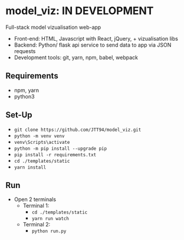 # model_viz: IN DEVELOPMENT

Full-stack model vizualisation web-app

- Front-end: HTML, Javascript with React, jQuery, + vizualisation libs
- Backend: Python/ flask api service to send data to app via JSON requests
- Development tools: git, yarn, npm, babel, webpack

## Requirements
- npm, yarn
- python3

## Set-Up
- `git clone https://github.com/JTT94/model_viz.git`
- `python -m venv venv`
- `venv\Scripts\activate`
- `python -m pip install --upgrade pip`
- `pip install -r requirements.txt`
- `cd ./templates/static`
- `yarn install`

## Run
- Open 2 terminals
  - Terminal 1: 
    - `cd ./templates/static`
    - `yarn run watch`
  - Terminal 2: 
    - `python run.py`
